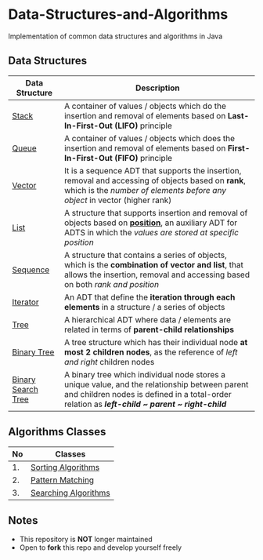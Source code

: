 # Data-Structures-and-Algorithms

Implementation of common data structures and algorithms in Java

## Data Structures

| Data Structure                                                                                                   | Description                                                                                                                                                                                                                                                         |
| ---------------------------------------------------------------------------------------------------------------- | ------------------------------------------------------------------------------------------------------------------------------------------------------------------------------------------------------------------------------------------------------------------- |
| [Stack](https://github.com/GohEeEn/Data-Structures-and-Algorithms/tree/master/src/Stack)                         | A container of values / objects which do the insertion and removal of elements based on **Last-In-First-Out (LIFO)** principle                                                                                                                                      |
| [Queue](https://github.com/GohEeEn/Data-Structures-and-Algorithms/tree/master/src/Queue)                         | A container of values / objects which does the insertion and removal of elements based on **First-In-First-Out (FIFO)** principle                                                                                                                                   |
| [Vector](https://github.com/GohEeEn/Data-Structures-and-Algorithms/tree/master/src/Vector)                       | It is a sequence ADT that supports the insertion, removal and accessing of objects based on **rank**, which is the _number of elements before any object_ in vector (higher rank)                                                                                   |
| [List](https://github.com/GohEeEn/Data-Structures-and-Algorithms/tree/master/src/List)                           | A structure that supports insertion and removal of objects based on **[position](https://github.com/GohEeEn/Data-Structures-and-Algorithms/blob/master/src/Common/Position.java)**, an auxiliary ADT for ADTS in which the _values are stored at specific position_ |
| [Sequence](https://github.com/GohEeEn/Data-Structures-and-Algorithms/tree/master/src/Sequence)                   | A structure that contains a series of objects, which is the **combination of vector and list**, that allows the insertion, removal and accessing based on both _rank and position_                                                                                  |
| [Iterator](https://github.com/GohEeEn/Data-Structures-and-Algorithms/tree/master/src/Sequence)                   | An ADT that define the **iteration through each elements** in a structure / a series of objects                                                                                                                                                                     |
| [Tree](https://github.com/GohEeEn/Data-Structures-and-Algorithms/tree/master/src/Tree)                           | A hierarchical ADT where data / elements are related in terms of **parent-child relationships**                                                                                                                                                                     |
| [Binary Tree](https://github.com/GohEeEn/Data-Structures-and-Algorithms/tree/master/src/Tree#bt)                 | A tree structure which has their individual node **at most 2 children nodes**, as the reference of _left and right_ children nodes                                                                                                                                  |
| [Binary Search Tree](https://github.com/GohEeEn/Data-Structures-and-Algorithms/tree/master/src/BinarySearchTree) | A binary tree which individual node stores a unique value, and the relationship between parent and children nodes is defined in a total-order relation as **_left-child ~ parent ~ right-child_**                                                                   |

## Algorithms Classes

| No  | Classes                                                                                                                |
| --- | ---------------------------------------------------------------------------------------------------------------------- |
| 1.  | [Sorting Algorithms](https://github.com/GohEeEn/Data-Structures-and-Algorithms/tree/master/src/Sorting_Algorithms)     |
| 2.  | [Pattern Matching]()                                                                                                   |
| 3.  | [Searching Algorithms](https://github.com/GohEeEn/Data-Structures-and-Algorithms/tree/master/src/Searching_Algorithms) |

## Notes

- This repository is **NOT** longer maintained
- Open to **fork** this repo and develop yourself freely

